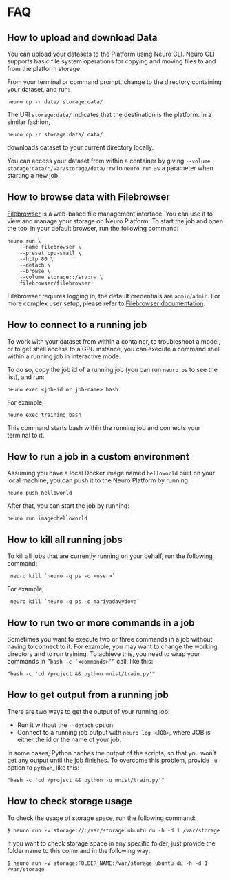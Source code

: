 # FAQ

## How to upload and download Data

You can upload your datasets to the Platform using Neuro CLI. Neuro CLI supports basic file system operations for copying and moving files to and from the platform storage.

From your terminal or command prompt, change to the directory containing your dataset, and run:

```text
neuro cp -r data/ storage:data/
```

The URI `storage:data/` indicates that the destination is the platform. In a similar fashion,

```text
neuro cp -r storage:data/ data/
```

downloads dataset to your current directory locally.

You can access your dataset from within a container by giving `--volume storage:data/:/var/storage/data/:rw` to `neuro run` as a parameter when starting a new job.

## How to browse data with Filebrowser

[Filebrowser](https://github.com/filebrowser/filebrowser) is a web-based file management interface. You can use it to view and manage your storage on Neuro Platform. To start the job and open the tool in your default browser, run the following command:

```text
neuro run \
    --name filebrowser \
    --preset cpu-small \
    --http 80 \
    --detach \
    --browse \
    --volume storage::/srv:rw \
    filebrowser/filebrowser
```

Filebrowser requires logging in; the default credentials are `admin`/`admin`. For more complex user setup, please refer to [Filebrowser documentation](https://filebrowser.xyz).

## How to connect to a running job

To work with your dataset from within a container, to troubleshoot a model, or to get shell access to a GPU instance, you can execute a command shell within a running job in interactive mode.

To do so, copy the job id of a running job \(you can run `neuro ps` to see the list\), and run:

```text
neuro exec <job-id or job-name> bash
```

For example,

```text
neuro exec training bash
```

This command starts bash within the running job and connects your terminal to it.

## How to run a job in a custom environment

Assuming you have a local Docker image named `helloworld` built on your local machine, you can push it to the Neuro Platform by running:

```text
neuro push helloworld
```

After that, you can start the job by running:

```text
neuro run image:helloworld
```

## How to kill all running jobs

To kill all jobs that are currently running on your behalf, run the following command:

```text
 neuro kill `neuro -q ps -o <user>`
```

For example,

```text
 neuro kill `neuro -q ps -o mariyadavydova`
```

## How to run two or more commands in a job

Sometimes you want to execute two or three commands in a job without having to connect to it. For example, you may want to change the working directory and to run training. To achieve this, you need to wrap your commands in `”bash -c ‘<commands>’”` call, like this:

```text
"bash -c 'cd /project && python mnist/train.py'"
```

## How to get output from a running job

There are two ways to get the output of your running job:

* Run it without the `--detach` option.
* Connect to a running job output with `neuro log <JOB>`, where JOB is either the id or the name of your job.

In some cases, Python caches the output of the scripts, so that you won’t get any output until the job finishes. To overcome this problem, provide `-u` option to `python`, like this:

```text
"bash -c 'cd /project && python -u mnist/train.py'"
```

## How to check storage usage 

To check the usage of storage space, run the following command:

```text
$ neuro run -v storage://:/var/storage ubuntu du -h -d 1 /var/storage
```

If you want to check storage space in any specific folder, just provide the folder name to this command in the following way:

```text
$ neuro run -v storage:FOLDER_NAME:/var/storage ubuntu du -h -d 1 /var/storage
```

